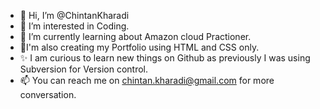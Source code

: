 - 👋 Hi, I’m @ChintanKharadi
- 👀 I’m interested in Coding.
- 🌱 I’m currently learning about Amazon cloud Practioner.
- 🚀I'm also creating my Portfolio using HTML and CSS only.
- ✨ I am curious to learn new things on Github as previously I was using Subversion for Version control.
- 📫 You can reach me on chintan.kharadi@gmail.com for more conversation.

<!---
ChintanKharadi/ChintanKharadi is a ✨ special ✨ repository because its `README.md` (this file) appears on your GitHub profile.
You can click the Preview link to take a look at your changes.
--->
